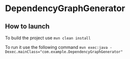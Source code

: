 # DependencyGraphGenerator

## How to launch
To build the project use 
```mvn clean install```

To run it use the following command
```mvn exec:java -Dexec.mainClass="com.example.DependencyGraphGenerator"```